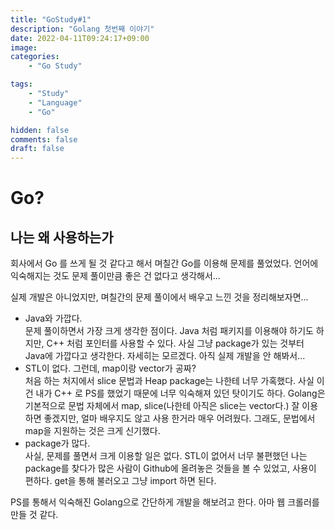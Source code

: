 ```yaml
---
title: "GoStudy#1"
description: "Golang 첫번째 이야기"
date: 2022-04-11T09:24:17+09:00
image: 
categories:
    - "Go Study"

tags:
    - "Study"
    - "Language"
    - "Go"

hidden: false
comments: false
draft: false
---
```


# Go?

## 나는 왜 사용하는가
회사에서 Go 를 쓰게 될 것 같다고 해서 며칠간 Go를 이용해 문제를 풀었었다. 언어에 익숙해지는 것도 문제 풀이만큼 좋은 건 없다고 생각해서...  

실제 개발은 아니었지만, 며칠간의 문제 풀이에서 배우고 느낀 것을 정리해보자면...

* Java와 가깝다.  
  문제 풀이하면서 가장 크게 생각한 점이다. 
  Java 처럼 패키지를 이용해야 하기도 하지만, C++ 처럼 포인터를 사용할 수 있다.
  사실 그냥 package가 있는 것부터 Java에 가깝다고 생각한다. 자세히는 모르겠다. 아직 실제 개발을 안 해봐서...
* STL이 없다. 그런데, map이랑 vector가 공짜?  
  처음 하는 처지에서 slice 문법과 Heap package는 나한테 너무 가혹했다. 사실 이건 내가 C++ 로 PS를 했었기 때문에 너무 익숙해져 있던 탓이기도 하다. Golang은 기본적으로 문법 자체에서 map, slice(나한테 아직은 slice는 vector다.) 잘 이용하면 좋겠지만, 얼마 배우지도 않고 사용 한거라 매우 어려웠다. 그래도, 문법에서 map을 지원하는 것은 크게 신기했다.
* package가 많다.  
  사실, 문제를 풀면서 크게 이용할 일은 없다. STL이 없어서 너무 불편했던 나는 package를 찾다가 많은 사람이 Github에 올려놓은 것들을 볼 수 있었고, 사용이 편하다. get을 통해 불러오고 그냥 import 하면 된다.

PS를 통해서 익숙해진 Golang으로 간단하게 개발을 해보려고 한다. 아마 웹 크롤러를 만들 것 같다.

